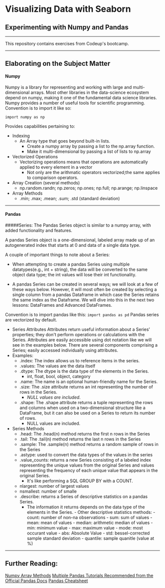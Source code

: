# Visualizing Data with Seaborn
## Experimenting with Numpy and Pandas
***
This repository contains exercises from Codeup's bootcamp. 
***
## Elaborating on the Subject Matter
#### Numpy 

Numpy is a library for representing and working with large and multi-dimensional arrays. Most other libraries in the data-science ecosystem depend on numpy, making it one of the fundamental data science libraries.     
Numpy provides a number of useful tools for scientific programming. Convention is to import it like so: 
```
import numpy as np
```
Provides capabilities pertaining to:
- Indexing
    - An Array type that goes beyond built-in lists.
        - Create a numpy array by passing a list to the np.array function. 
        - Make it multi-dimensional by passing a list of lists to np.array
- Vectorized Operations
    - Vectorizing operations means that operations are automatically applied to every element in a vector
        - Not only are the arithmatic operators vectorized;the same applies to comparison operators.
- Array Creation (several methods)
    - np.random.randn; np.zeros; np.ones; np.full; np.arange; np.linspace
- Array Methods
    - .min; .max; .mean; .sum; .std (standard deviation)
***
#### Pandas
#####Series:
The Pandas Series object is similar to a numpy array, with added functionality and features.      

A pandas Series object is a one-dimensional, labeled array made up of an autogenerated index that starts at 0 and data of a single data type.

A couple of important things to note about a Series:

- When attempting to create a pandas Series using multiple datatypes(e.g., int + string), the data will be converted to the same object data type; the int values will lose their int functionality.       

- A pandas Series can be created in several ways; we will look at a few of these ways below. However, it will most often be created by selecting a single column from a pandas Dataframe in which case the Series retains the same index as the Dataframe. We will dive into this in the next two lessons: DataFrames and Advanced DataFrames.

Convention is to import pandas like this:
``` import pandas as pd ```
Pandas series are vectorized by default. 
      
- Series Attributes
Attributes return useful information about a Series' properties; they don't perform operations or calculations with the Series. Attributes are easily accessible using dot notation like we will see in the examples below.
There are several components comprising a Series; easily accessed individually using attributes. 
- Examples:
    - .index: The index allows us to reference items in the series.
    - .values: The values are the data itself
    - .dtype: The dtype is the data type of the elements in the Series.
        - int, float, bool, object, category
    - .name: The name is an optional human-friendly name for the Series.
    - .size: The .size attribute returns an int representing the number of rows in the Series. 
        - _NULL values are included_.
    - .shape: The .shape attribute returns a tuple representing the rows and columns when used on a two-dimensional structure like a DataFrame, but it can also be used on a Series to return its number of rows. 
        - NULL values are included.     
- Series Methods
    - .head: The .head(n) method returns the first n rows in the Series
    - .tail: The .tail(n) method returns the last n rows in the Series
    - .sample: The .sample(n) method returns a random sample of rows in the Series
    - .astype: used to convert the data types of the values in the series
    - .value_counts: returns a new Series consisting of a labeled index representing the unique values from the original Series and values representing the frequency of each unique value that appears in the original Series.
        - It's like performing a SQL GROUP BY with a COUNT.
    - nlargest: number of largest values
    - nsmallest: number of smalle
    - .describe: returns a Series of descriptive statistics on a pandas Series. 
        - The information it returns depends on the data type of the elements in the Series.
                   - Other descriptive statistics methods:
                       - count: number of non-na observations
                       - sum: sum of values
                       - mean: mean of values
                       - median: arithmetic median of values
                       - min: minimum value
                       - max: maximum value
                       - mode: most occurant value
                       - abs: Absolute Value
                       - std: bessel-corrected sample standard deviation
                       - quantile: sample quanitle (value at %)
    



***
## Further Reading:
[Numpy Array Methods](https://numpy.org/doc/stable/reference/arrays.ndarray.html#array-methods)
[Multiple Pandas Tutorials Recommended from the Official Pandas Docs](https://pandas.pydata.org/pandas-docs/stable/getting_started/tutorials.html)
[Pandas Cheatsheet](https://pandas.pydata.org/Pandas_Cheat_Sheet.pdf)
